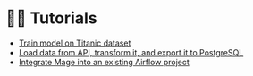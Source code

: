 # 👩‍🏫 Tutorials

- [Train model on Titanic dataset](quick_start/train_titanic_model/README.md)
- [Load data from API, transform it, and export it to PostgreSQL](quick_start/etl_restaurant/README.md)
- [Integrate Mage into an existing Airflow project](airflow/integrate_into_existing_project/README.md)
